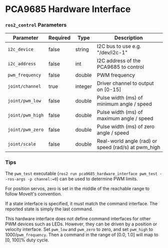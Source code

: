# PCA9685 Hardware Interface

### `ros2_control` Parameters

| Parameter         | Required | Type | Description                                          |
|-------------------|----------|------|------------------------------------------------------|
| `i2c_device`       | false | string  | I2C bus to use e.g. "/dev/i2c-1"                    |
| `i2c_address`      | false | int     | I2C address of the PCA9685 to control               |
| `pwm_frequency`    | false | double  | PWM frequency                                       |
| `joint/channel`    | true  | integer | Driver channel to output on [0-15]                  |
| `joint/pwm_low`    | false | double  | Pulse width (ms) of minimum angle / speed           |
| `joint/pwm_high`   | false | double  | Pulse width (ms) of maximum angle / speed           |
| `joint/pwm_zero`   | false | double  | Pulse width (ms) of zero angle / speed              |
| `joint/scale`      | false | double  | Real-world angle (rad) or speed (rad/s) at pwm_high |


### Tips

The `pwm_test` executable (`ros2 run pca9685_hardware_interface pwm_test --ros-args -p channel:=0`) can be used to determine PWM limits.

For position servos, zero is set in the middle of the reachable range to follow MoveIt's convention.

If a state interface is specified, it must match the command interface. The reported state is simply the last command.

This hardware interface does not define command interfaces for other PWM devices such as LEDs. However, they can be driven by a position or velocity interface.
Set `pwm_low` and `pwm_zero` to zero, and set `pwm_high` to 1000/`pwm_frequency`. Then a command in the range of [0.0, 1.0] will map to [0, 100]% duty cycle.